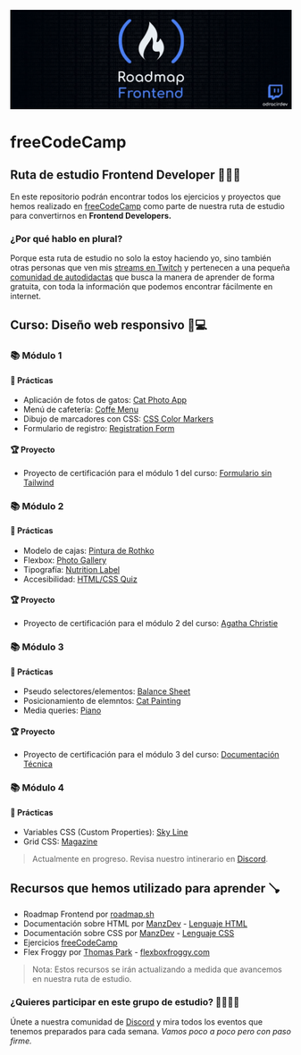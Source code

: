![Roadmap Frontend con freeCodeCamp](./assets/roadmap-frontend-freecodecamp.webp)

# freeCodeCamp

## Ruta de estudio Frontend Developer 🧑🏻‍💻

En este repositorio podrán encontrar todos los ejercicios y proyectos que hemos realizado en [freeCodeCamp](https://freecodecamp.org) como parte de nuestra ruta de estudio para convertirnos en **Frontend Developers.**

### ¿Por qué hablo en plural?

Porque esta ruta de estudio no solo la estoy haciendo yo, sino también otras personas que ven mis [streams en Twitch](https://twitch.tv/odracirdev) y pertenecen a una pequeña [comunidad de autodidactas](https://discord.gg/3m9KdYAf3p) que busca la manera de aprender de forma gratuita, con toda la información que podemos encontrar fácilmente en internet.

## Curso: Diseño web responsivo 📱💻

### 📚 Módulo 1

#### 🧩 Prácticas

* Aplicación de fotos de gatos: [Cat Photo App](https://odracirdev.github.io/freeCodeCamp/Practicas/CatPhotoApp/)
* Menú de cafetería: [Coffe Menu](https://odracirdev.github.io/freeCodeCamp/Practicas/CoffeeMenu/)
* Dibujo de marcadores con CSS: [CSS Color Markers](https://odracirdev.github.io/freeCodeCamp/Practicas/CSSColorMarkers)
* Formulario de registro: [Registration Form](https://odracirdev.github.io/freeCodeCamp/Practicas/RegistrationForm/)

#### 🏆 Proyecto

* Proyecto de certificación para el módulo 1 del curso: [Formulario sin Tailwind](https://odracirdev.github.io/freeCodeCamp/Proyectos/Encuesta/)

### 📚 Módulo 2

#### 🧩 Prácticas

* Modelo de cajas: [Pintura de Rothko](https://odracirdev.github.io/freeCodeCamp/Practicas/Rothko/)
* Flexbox: [Photo Gallery](https://odracirdev.github.io/freeCodeCamp/Practicas/CSSFlexboxPhotoGallery/)
* Tipografía: [Nutrition Label](https://odracirdev.github.io/freeCodeCamp/Practicas/NutritionLabel/)
* Accesibilidad: [HTML/CSS Quiz](https://odracirdev.github.io/freeCodeCamp/Practicas/HTMLCSSQuiz/)

#### 🏆 Proyecto

* Proyecto de certificación para el módulo 2 del curso: [Agatha Christie](https://odracirdev.github.io/freeCodeCamp/Proyectos/Homenaje/)

### 📚 Módulo 3

#### 🧩 Prácticas

* Pseudo selectores/elementos: [Balance Sheet](https://odracirdev.github.io/freeCodeCamp/Practicas/BalanceSheet/)
* Posicionamiento de elemntos: [Cat Painting](https://odracirdev.github.io/freeCodeCamp/Practicas/CatPainting/)
* Media queries: [Piano](https://odracirdev.github.io/freeCodeCamp/Practicas/Piano/)

#### 🏆 Proyecto

* Proyecto de certificación para el módulo 3 del curso: [Documentación Técnica](https://odracirdev.github.io/freeCodeCamp/Proyectos/Documentacion/)

### 📚 Módulo 4

#### 🧩 Prácticas

* Variables CSS (Custom Properties): [Sky Line](https://odracirdev.github.io/freeCodeCamp/Practicas/SkyLine/)
* Grid CSS: [Magazine](https://odracirdev.github.io/freeCodeCamp/Practicas/Magazine/)

> Actualmente en progreso. Revisa nuestro intinerario en [Discord](https://discord.gg/3m9KdYAf3p).

## Recursos que hemos utilizado para aprender 🪠

* Roadmap Frontend por [roadmap.sh](https://roadmap.sh/frontend)
* Documentación sobre HTML por [ManzDev](https://manz.dev) - [Lenguaje HTML](https://lenguajehtml.com)
* Documentación sobre CSS por [ManzDev](https://manz.dev) - [Lenguaje CSS](https://lenguajecss.com)
* Ejercicios [freeCodeCamp](https://www.freecodecamp.org/espanol/learn/2022/responsive-web-design/)
* Flex Froggy por [Thomas Park](https://thomaspark.co/) - [flexboxfroggy.com](https://flexboxfroggy.com/)

> Nota: Estos recursos se irán actualizando a medida que avancemos en nuestra ruta de estudio.

### ¿Quieres participar en este grupo de estudio? 🫱🏻‍🫲🏻
Únete a nuestra comunidad de [Discord](https://discord.gg/3m9KdYAf3p) y mira todos los eventos que tenemos preparados para cada semana. *Vamos poco a poco pero con paso firme.*